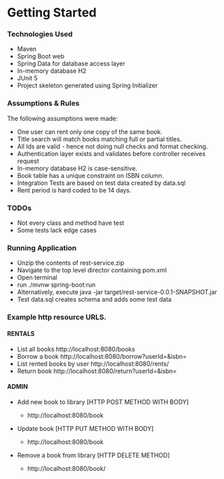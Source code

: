 # Getting Started

### Technologies Used

* Maven
* Spring Boot web 
* Spring Data for database access layer
* In-memory database H2
* JUnit 5
* Project skeleton generated using Spring Initializer


### Assumptions & Rules
The following assumptions were made:

* One user can rent only one copy of the same book.
* Title search will match books matching full or partial titles.
* All Ids are valid - hence not doing null checks and format checking.
* Authentication layer exists and validates before controller receives request
* In-memory database H2 is case-sensitive.
* Book table has a unique constraint on ISBN column.
* Integration Tests are based on test data created by data.sql 
* Rent period is hard coded to be 14 days. 

### TODOs

* Not every class and method have test
* Some tests lack  edge cases

### Running Application 
* Unzip the contents of rest-service.zip
* Navigate to the top level director containing pom.xml
* Open terminal
* run ./mvnw spring-boot:run
* Alternatively, execute java -jar target/rest-service-0.0.1-SNAPSHOT.jar
* Test data.sql creates schema and adds some test data


### Example http resource URLS. 

#### RENTALS
* List all books http://localhost:8080/books 
* Borrow a book http://localhost:8080/borrow?userId=<USERID>&isbn=<ISBN>
* List rented books by user http://localhost:8080/rents/<USERID>
* Return book http://localhost:8080/return?userId=<USERID>&isbn=<ISBN>

#### ADMIN
* Add new book to library [HTTP POST METHOD WITH BODY]
    * http://localhost:8080/book

* Update book  [HTTP PUT METHOD WITH BODY]
  * http://localhost:8080/book
  
* Remove a book from library [HTTP DELETE METHOD]
    * http://localhost:8080/book/<BOOKID>


